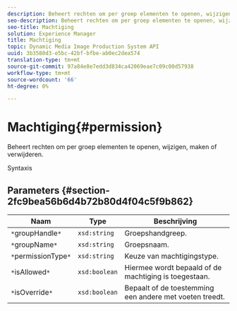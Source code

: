 ```yaml
---
description: Beheert rechten om per groep elementen te openen, wijzigen, maken of verwijderen.
seo-description: Beheert rechten om per groep elementen te openen, wijzigen, maken of verwijderen.
seo-title: Machtiging
solution: Experience Manager
title: Machtiging
topic: Dynamic Media Image Production System API
uuid: 3b3580d3-e5bc-42bf-bfbe-ab0ec2dea574
translation-type: tm+mt
source-git-commit: 97a84e8e7edd3d834ca42069eae7c09c00d57938
workflow-type: tm+mt
source-wordcount: '66'
ht-degree: 0%

---
```



# Machtiging{#permission}

Beheert rechten om per groep elementen te openen, wijzigen, maken of verwijderen.

Syntaxis

## Parameters {#section-2fc9bea56b6d4b72b80d4f04c5f9b862}

| Naam | Type | Beschrijving |
|---|---|---|
| `*`groupHandle`*` | `xsd:string` | Groepshandgreep. |
| `*`groupName`*` | `xsd:string` | Groepsnaam. |
| `*`permissionType`*` | `xsd:string` | Keuze van machtigingstype. |
| `*`isAllowed`*` | `xsd:boolean` | Hiermee wordt bepaald of de machtiging is toegestaan. |
| `*`isOverride`*` | `xsd:boolean` | Bepaalt of de toestemming een andere met voeten treedt. |

